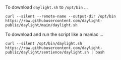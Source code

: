 To download `daylight.sh` to `/opt/bin` ...
```
curl --silent --remote-name --output-dir /opt/bin https://raw.githubusercontent.com/daylight-public/daylight/main/daylight.sh
```

To download and run the script like a maniac ...
```
curl --silent /opt/bin/daylight.sh https://raw.githubusercontent.com/daylight-public/daylight/sentience/daylight.sh | bash
